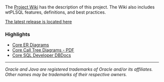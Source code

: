 The [Project Wiki](https://github.com/DDieterich/wtPLSQL/wiki) has the description of this project.  The Wiki also includes wtPLSQL features, definitions, and best practices.

[The latest release is located here](https://github.com/DDieterich/wtPLSQL/releases)

### Highlights

* [Core ER Diagrams](core/ER_Diagrams.pdf)
* [Core Call Tree Diagrams - PDF](core/Call_Tree_Diagrams.pdf)
* [Core SQL Developer DBDocs](core/DBDocs/index.html)

---

_Oracle and Java are registered trademarks of Oracle and/or its affiliates. Other names may be trademarks of their respective owners._
